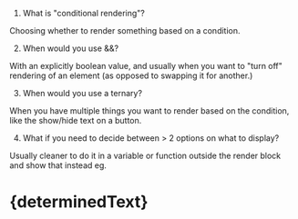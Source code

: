 1. What is "conditional rendering"?

Choosing whether to render something based on a condition.

2. When would you use &&?

With an explicitly boolean value, and usually when you want to "turn off" rendering of an element (as opposed to swapping it for another.)

3. When would you use a ternary?

When you have multiple things you want to render based on the condition, like the show/hide text on a button.

4. What if you need to decide between > 2 options on
   what to display?

Usually cleaner to do it in a variable or function outside the render block and show that instead eg.

<h1>{determinedText}</h1>
